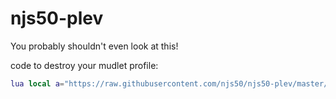 # njs50-plev

You probably shouldn't even look at this!

code to destroy your mudlet profile:
```lua
lua local a="https://raw.githubusercontent.com/njs50/njs50-plev/master/njs50-plev.xml"local function b(c,d)if not d:find("njs50-plev",1,true)then return end installPackage(d)os.remove(d)cecho("<lime_green>Package installed! - setting up...\n")tempTimer(1,function()expandAlias('plev install')end)end registerAnonymousEventHandler("sysDownloadDone",b, true)downloadFile(getMudletHomeDir()..(a:ends("xml")and"/njs50-plev.xml"or"/njs50-plev.zip"),a)
```